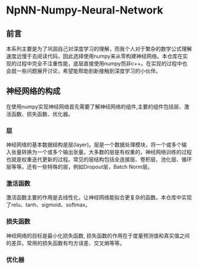 # NpNN-Numpy-Neural-Network

## 前言
本系列主要是为了巩固自己对深度学习的理解，而我个人对于繁杂的数学公式理解速度远慢于去阅读代码，因此选择使用numpy来从零构建神经网络。本仓库在实现的过程中完全不注重性能，底层直接使用numpy而非c++。在实现的过程中也会就一些问题展开讨论，希望能帮助到新接触到深度学习的小伙伴。

## 神经网络的构成
在使用numpy实现神经网络首先需要了解神经网络的组件,主要的组件包括层、激活函数、损失函数、优化器。
### 层
神经网络的基本数据结构是层(layer)。层是一个数据处理模块，将一个或多个输入张量转换为一个或多个输出张量。大多数的层是有权重的，神经网络训练的过程也就是权重迭代更新的过程。常见的层结构包括全连接层、卷积层、池化层、循环层等等。还有一些特殊的层，例如Dropout层，Batch Norm层。

### 激活函数
激活函数主要的作用是去线性化，让神经网络能拟合更复杂的函数。本仓库中实现了relu、tanh、sigmoid、softmax。
### 损失函数
神经网络的目标是最小化损失函数, 损失函数的作用在于度量预测值和真实值之间的差异。常用的损失函数有均方误差、交叉熵等等。
### 优化器